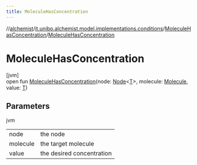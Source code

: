 ```yaml
---
title: MoleculeHasConcentration
---
```

//[alchemist](../../../index.html)/[it.unibo.alchemist.model.implementations.conditions](../index.html)/[MoleculeHasConcentration](index.html)/[MoleculeHasConcentration](-molecule-has-concentration.html)



# MoleculeHasConcentration



[jvm]\
open fun [MoleculeHasConcentration](-molecule-has-concentration.html)(node: [Node](../../it.unibo.alchemist.model.interfaces/-node/index.html)<[T](../../it.unibo.alchemist.model.implementations.layers/-uniform-layer/index.html)>, molecule: [Molecule](../../it.unibo.alchemist.model.interfaces/-molecule/index.html), value: [T](../../it.unibo.alchemist.model.implementations.layers/-uniform-layer/index.html))



## Parameters


jvm

| | |
|---|---|
| node | the node |
| molecule | the target molecule |
| value | the desired concentration |




